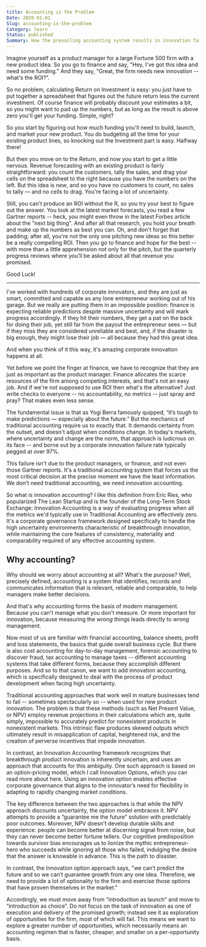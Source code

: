```yaml
---
title: Accounting is the Problem
Date: 2020-01-01
Slug: accounting-is-the-problem
Category: learn
Status: published
Summary: How the prevailing accounting system results in innovation failure.
---
```


Imagine yourself as a product manager for a large Fortune 500 firm with a new product idea. So you go to finance and say, "Hey, I've got this idea and need some funding." And they say, "Great, the firm needs new innovation -- what's the ROI?".  

So no problem, calculating Return on Investment is easy:  you just have to put together a spreadsheet that figures out the future return less the current investment.  Of course finance will probably discount your estimates a bit, so you might want to pad up the numbers, but as long as the result is above zero you'll get your funding.  Simple, right?

So you start by figuring out how much funding you'll need to build, launch, and market your new product.  You do budgeting all the time for your existing product lines, so knocking out the Investment part is easy.  Halfway there!

But then you move on to the Return, and now you start to get a little nervous.  Revenue forecasting with an existing product is fairly straightforward: you count the customers, tally the sales, and drag your cells on the spreadsheet to the right because you have the numbers on the left.  But this idea is *new*, and so you have no customers to count, no sales to tally — and no cells to drag.  You're facing a lot of uncertainty.

Still, you can't produce an ROI without the R, so you try your best to figure out the answer.  You look at the latest market forecasts, you read a few Gartner reports -- heck, you might even throw in the latest Forbes article about the "next big thing".  And after all that research, you hold your breath and make up the numbers as best you can.  Oh, and don't forget that padding;  after all, you're not the only one pitching new ideas so this better be a really compelling ROI.  Then you go to finance and hope for the best -- with more than a little apprehension not only for the pitch, but the quarterly progress reviews where you’ll be asked about all that revenue you promised.

Good Luck!

---


I've worked with hundreds of corporate innovators, and they are just as smart, committed and capable as any lone entrepreneur working out of his garage.  But we really are putting them in an impossible position: finance is expecting reliable predictions despite massive uncertainty and will mark progress accordingly.  If they hit their numbers, they get a pat on the back for doing their job, yet still far from the payout the entrepreneur sees — but if they miss they are considered unreliable and best, and, if the disaster is big enough, they might lose their job — all because they had this great idea.

And when you think of it this way, it's amazing corporate innovation happens at all.

Yet before we point the finger at finance, we have to recognize that they are just as important as the product manager.  Finance allocates the scarce resources of the firm among competing interests, and that's not an easy job.  And if we're not supposed to use ROI then what's the alternative?  Just write checks to everyone -- no accountability, no metrics -- just spray and pray?  That makes even less sense.

The fundamental issue is that as Yogi Berra famously quipped, “it’s tough to make predictions — especially about the future.”  But the mechanics of traditional accounting require us to exactly that.  It demands certainty from the outset, and doesn't adjust when conditions change.  In today's markets, where uncertainty and change are the norm, that approach is ludicrous on its face -- and borne out by a corporate innovation failure rate typically pegged at over 97%.

This failure isn't due to the product managers, or finance, and not even those Gartner reports.  It's a traditional accounting system that forces us the most critical decision at the precise moment we have the least information.  We don't need traditional accounting, we need innovation accounting.

So what is innovation accounting? I like this definition from Eric Ries, who popularized The Lean Startup and is the founder of the Long-Term Stock Exchange:   Innovation Accounting is a way of evaluating progress when all the metrics we'd typically use in Traditional Accounting are effectively zero.  It's a corporate governance framework designed specifically to handle the high uncertainty environments characteristic of breakthrough innovation, while maintaining the core features of consistency, materiality and comparability required of any effective accounting system.

## Why accounting?
Why should we worry about accounting at all? What's the purpose? Well, precisely defined, accounting is a system that identifies, records and communicates information that is relevant, reliable and comparable, to help managers make better decisions.

And that's why accounting forms the basis of modern management.  Because you can't manage what you don't measure.  Or more important for innovation, because measuring the *wrong* things leads directly to *wrong* management.

Now most of us are familiar with financial accounting, balance sheets, profit and loss statements, the basics that guide overall business cycle.  But there is also cost accounting for day-to-day management, forensic accounting to discover fraud, tax accounting to manage taxes -- different accounting systems that take different forms, because they accomplish different purposes. And so to that canon, we want to add innovation accounting, which is specifically designed to deal with the process of product development when facing high uncertainty.

Traditional accounting approaches that work well in mature businesses tend to fail -- sometimes spectacularly so -- when used for new product innovation.  The problem is that these methods (such as Net Present Value, or NPV) employ revenue projections in their calculations which are, quite simply, impossible to accurately predict for nonexistent products in nonexistent markets.  This intrinsic flaw produces skewed outputs which ultimately result in misapplication of capital, heightened risk, and the creation of perverse incentives that impede innovation.  

In contrast, an Innovation Accounting framework recognizes that breakthrough product innovation is inherently uncertain, and uses an approach that accounts for this ambiguity.  One such approach is based on an option-pricing model, which I call Innovation Options, which you can read more about here.   Using an innovation option enables effective corporate governance that aligns to the innovator’s need for flexibility in adapting to rapidly changing market conditions.

The key difference between the two approaches is that while the NPV approach discounts uncertainty, the option model embraces it.  NPV attempts to provide a “guarantee me the future” solution with predictably poor outcomes.  Moreover, NPV doesn't develop durable skills and experience: people can become better at discerning signal from noise, but they can never become better fortune tellers.  Our cognitive predisposition towards survivor bias encourages us to lionize the mythic entrepreneur-hero who succeeds while ignoring all those who failed, indulging the desire that the answer is knowable in advance.  This is the path to disaster.

In contrast, the Innovation option approach says, "we can’t predict the future and so we can’t guarantee growth from any one idea.  Therefore, we need to provide a lot of optionality to the firm and exercise those options that have proven themselves in the market."

Accordingly, we must move away from “introduction as launch” and move to “introduction as choice”.  Do not focus on the task of innovation as one of execution and delivery of the promised growth; instead see it as exploration of opportunities for the firm, most of which will fail.  This means we want to explore a greater number of opportunities, which necessarily means an accounting regimen that is faster, cheaper, and smaller on a per-opportunity basis.

